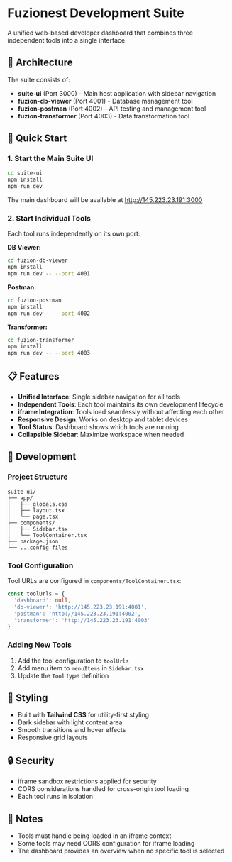 # Fuzionest Development Suite

A unified web-based developer dashboard that combines three independent tools into a single interface.

## 🧩 Architecture

The suite consists of:
- **suite-ui** (Port 3000) - Main host application with sidebar navigation
- **fuzion-db-viewer** (Port 4001) - Database management tool
- **fuzion-postman** (Port 4002) - API testing and management tool  
- **fuzion-transformer** (Port 4003) - Data transformation tool

## 🚀 Quick Start

### 1. Start the Main Suite UI

```bash
cd suite-ui
npm install
npm run dev
```

The main dashboard will be available at http://145.223.23.191:3000

### 2. Start Individual Tools

Each tool runs independently on its own port:

**DB Viewer:**
```bash
cd fuzion-db-viewer
npm install
npm run dev -- --port 4001
```

**Postman:**
```bash
cd fuzion-postman  
npm install
npm run dev -- --port 4002
```

**Transformer:**
```bash
cd fuzion-transformer
npm install  
npm run dev -- --port 4003
```

## 📋 Features

- **Unified Interface**: Single sidebar navigation for all tools
- **Independent Tools**: Each tool maintains its own development lifecycle
- **iframe Integration**: Tools load seamlessly without affecting each other
- **Responsive Design**: Works on desktop and tablet devices
- **Tool Status**: Dashboard shows which tools are running
- **Collapsible Sidebar**: Maximize workspace when needed

## 🔧 Development

### Project Structure

```
suite-ui/
├── app/
│   ├── globals.css
│   ├── layout.tsx
│   └── page.tsx
├── components/
│   ├── Sidebar.tsx
│   └── ToolContainer.tsx
├── package.json
└── ...config files
```

### Tool Configuration

Tool URLs are configured in `components/ToolContainer.tsx`:

```typescript
const toolUrls = {
  'dashboard': null,
  'db-viewer': 'http://145.223.23.191:4001',
  'postman': 'http://145.223.23.191:4002', 
  'transformer': 'http://145.223.23.191:4003'
}
```

### Adding New Tools

1. Add the tool configuration to `toolUrls`
2. Add menu item to `menuItems` in `Sidebar.tsx`
3. Update the `Tool` type definition

## 🎨 Styling

- Built with **Tailwind CSS** for utility-first styling
- Dark sidebar with light content area
- Smooth transitions and hover effects
- Responsive grid layouts

## 🔒 Security

- iframe sandbox restrictions applied for security
- CORS considerations handled for cross-origin tool loading
- Each tool runs in isolation

## 📝 Notes

- Tools must handle being loaded in an iframe context
- Some tools may need CORS configuration for iframe loading
- The dashboard provides an overview when no specific tool is selected